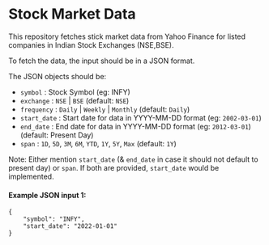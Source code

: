 # Stock Market Data

This repository fetches stick market data from Yahoo Finance for listed companies in Indian Stock Exchanges (NSE,BSE).

To fetch the data, the input should be in a JSON format. 

The JSON objects should be:
- `symbol` : Stock Symbol (eg: INFY)
- `exchange` : `NSE` | `BSE` (default: `NSE`)
- `frequency` : `Daily` | `Weekly` | `Monthly` (default: `Daily`)
- `start_date` : Start date for data in YYYY-MM-DD format (eg: `2002-03-01`)
- `end_date` : End date for data in YYYY-MM-DD format (eg: `2012-03-01`) (default: Present Day)
- `span` :   `1D`, `5D`, `3M`, `6M`, `YTD`, `1Y`, `5Y`, `Max` (default: `1Y`)

Note: Either mention `start_date` (& `end_date` in case it should not default to present day) or `span`. If both are provided, `start_date` would be implemented. 

#### Example JSON input 1:
```
{
    "symbol": "INFY",
    "start_date": "2022-01-01"
}
```
